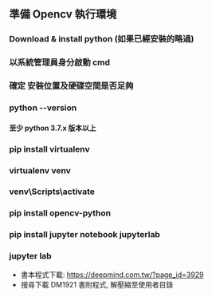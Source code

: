 ## 準備 Opencv 執行環境
### Download & install python (如果已經安裝的略過)
### 以系統管理員身分啟動 cmd
### 確定 安裝位置及硬碟空間是否足夠
### python --version
#### 至少 python 3.7.x 版本以上
### pip install virtualenv
### virtualenv venv
### venv\Scripts\activate
### pip install opencv-python
### pip install jupyter notebook jupyterlab
### jupyter lab
* 書本程式下載: https://deepmind.com.tw/?page_id=3929
* 搜尋下載 DM1921 書附程式, 解壓縮至使用者目錄
